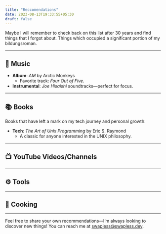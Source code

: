 ```yaml
---
title: "Reccomendations"
date: 2023-08-13T19:33:55+05:30
draft: false
---
```


Maybe I will remember to check back on this list after 30 years and find things that I forgot about. Things which occupied a significant portion of my bildungsroman.

---

## 🎵 Music

- **Album**: _AM_ by Arctic Monkeys
  - Favorite track: _Four Out of Five_.
- **Instrumental**: _Joe Hisaishi_ soundtracks—perfect for focus.

---

## 📚 Books

Books that have left a mark on my tech journey and personal growth:

- **Tech**: _The Art of Unix Programming_ by Eric S. Raymond
  - A classic for anyone interested in the UNIX philosophy.

---

## 📺 YouTube Videos/Channels

---

## ⚙️ Tools

---

## 🍳 Cooking

---

Feel free to share your own recommendations—I’m always looking to discover new things! You can reach me at [swapless@swapless.dev](mailto:swapless@swapless.dev).
